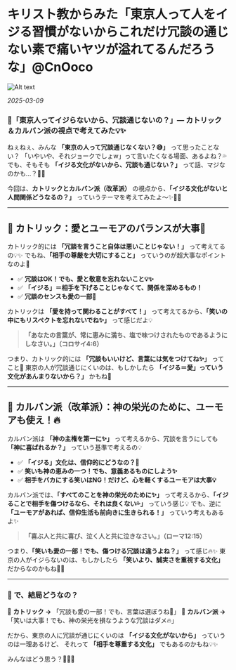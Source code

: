 #  キリスト教からみた「東京人って人をイジる習慣がないからこれだけ冗談の通じない素で痛いヤツが溢れてるんだろうな」@CnOoco

![Alt text](/static/images/blog/asmrchurch_A_peaceful_and_harmonious_soft_natural_lighting_real_5d3e6faf-7bf0-4ac6-b0a8-31927e3e27a4.png)

*2025-03-09*

### **🤔「東京人ってイジらないから、冗談通じないの？」— カトリック＆カルバン派の視点で考えてみた💡✨**

ねぇねぇ、みんな **「東京の人って冗談通じなくない？😅」** って思ったことない？
「いやいや、それジョークでしょw」って言いたくなる場面、あるよね？💦
でも、そもそも **「イジる文化がないから、冗談も通じない？」** って話、マジなのかも…？🤔💭

今回は、**カトリックとカルバン派（改革派）** の視点から、**「イジる文化がないと人間関係どうなるの？」** っていうテーマを考えてみたよ〜✨📖💡

---

## **💒 カトリック：愛とユーモアのバランスが大事💖**
カトリック的には **「冗談を言うこと自体は悪いことじゃない！」** って考えてるの💡✨
でもね、**「相手の尊厳を大切にすること」** っていうのが超大事なポイントなのよ💖

- ✅ **冗談はOK！でも、愛と敬意を忘れないこと💡✨**
- ✅ **「イジる」＝相手を下げることじゃなくて、関係を深めるもの！**
- ✅ **冗談のセンスも愛の一部💖**

カトリックは **「愛を持って関わることがすべて！」** って考えてるから、**「笑いの中にもリスペクトを忘れないでね✨」** って感じだよ💡

> **「あなたの言葉が、常に恵みに満ち、塩で味つけされたものであるようにしなさい。」（コロサイ4:6）**

つまり、カトリック的には **「冗談もいいけど、言葉には気をつけてね✨」** ってこと💖
東京の人が冗談通じにくいのは、もしかしたら **「イジる＝愛」っていう文化があんまりないから？」** かもね🤔

---

## **📜 カルバン派（改革派）：神の栄光のために、ユーモアも使え！🔥**
カルバン派は **「神の主権を第一に✨」** って考えるから、冗談を言うにしても **「神に喜ばれるか？」** っていう基準で考えるの💡

- ✅ **「イジる」文化は、信仰的にどうなの？🤔**
- ✅ **笑いも神の恵みの一つ！でも、意義あるものにしよう✨**
- ✅ **相手をバカにする笑いはNG！だけど、心を軽くするユーモアは大事💡**

カルバン派では、**「すべてのことを神の栄光のために✨」** って考えるから、**「イジることで相手を傷つけるなら、それは良くない💦」** っていう感じ💡
でも、逆に **「ユーモアがあれば、信仰生活も前向きに生きられる！」** っていう考えもあるよ✨

> **「喜ぶ人と共に喜び、泣く人と共に泣きなさい。」（ローマ12:15）**

つまり、**「笑いも愛の一部！でも、傷つける冗談は違うよね？」** って感じ🔥✨
東京の人がイジらないのは、もしかしたら **「笑いより、誠実さを重視する文化」** だからなのかもね🤔💡

---

### **👀 で、結局どうなの？**
💒 **カトリック →** 「冗談も愛の一部！でも、言葉は選ぼうね💖」
📜 **カルバン派 →** 「笑いは大事！でも、神の栄光を損なうような冗談はダメ🔥」

だから、東京の人に冗談が通じにくいのは **「イジる文化がないから」** っていうのは一理あるけど、
それって **「相手を尊重する文化」** でもあるのかもね💡✨

みんなはどう思う？💭💬✨

